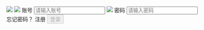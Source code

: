 <view class="container"> 
 
 <view class="login-icon"> 
 <image class="login-img" src="/images/7.jpg"></image> 
 </view> 
 <view class="login-from"> 
 
 <!--账号-->
 <view class="inputView"> 
  <image class="nameImage" src="/images/6.png"></image> 
  <label class="loginLab">账号</label> 
  <input class="inputText" placeholder="请输入账号" bindinput="usernameInput" /> 
  </view>
 </view> 
 </view>
 
<!--密码-->
 <view class="inputView"> 
  <image class="keyImage" src="/images/5.png"></image> 
  <label class="loginLab">密码</label> 
  <input class="inputText" password="true" placeholder="请输入密码" bindinput="passwordInput" /> 
 </view> 

<!--忘记密码--><!--注册-->
 <view class="changepsw" >
  <navigator url="/pages/changepsw/changepsw"><text>忘记密码？</text></navigator>
  <navigator url="/pages/registered/registered"><text>注册</text></navigator>
  </view>
  
 <!--按钮-->
 <view class="loginBtnView"> 
 <navigator url="/pages/dosucces/dosucces">
  <button class="loginBtn" type="primary" size="{{primarySize}}" loading="{{loading}}" plain="{{plain}}" disabled="{{disabled}}" bindtap="login">登录</button>
</navigator> 
 </view> 
 </view> 
</view>
